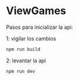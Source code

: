 # ViewGames

Pasos para inicializar la api:

1:  vigilar los cambios

```bash
npm run build
```

2: levantar la api

```bash
npm run dev
```
